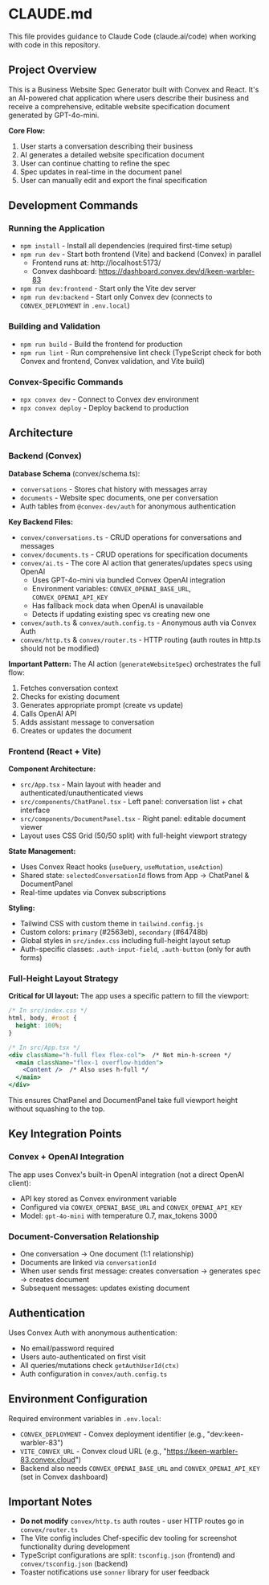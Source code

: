 # CLAUDE.md

This file provides guidance to Claude Code (claude.ai/code) when working with code in this repository.

## Project Overview

This is a Business Website Spec Generator built with Convex and React. It's an AI-powered chat application where users describe their business and receive a comprehensive, editable website specification document generated by GPT-4o-mini.

**Core Flow:**
1. User starts a conversation describing their business
2. AI generates a detailed website specification document
3. User can continue chatting to refine the spec
4. Spec updates in real-time in the document panel
5. User can manually edit and export the final specification

## Development Commands

### Running the Application
- `npm install` - Install all dependencies (required first-time setup)
- `npm run dev` - Start both frontend (Vite) and backend (Convex) in parallel
  - Frontend runs at: http://localhost:5173/
  - Convex dashboard: https://dashboard.convex.dev/d/keen-warbler-83
- `npm run dev:frontend` - Start only the Vite dev server
- `npm run dev:backend` - Start only Convex dev (connects to `CONVEX_DEPLOYMENT` in `.env.local`)

### Building and Validation
- `npm run build` - Build the frontend for production
- `npm run lint` - Run comprehensive lint check (TypeScript check for both Convex and frontend, Convex validation, and Vite build)

### Convex-Specific Commands
- `npx convex dev` - Connect to Convex dev environment
- `npx convex deploy` - Deploy backend to production

## Architecture

### Backend (Convex)

**Database Schema** (convex/schema.ts):
- `conversations` - Stores chat history with messages array
- `documents` - Website spec documents, one per conversation
- Auth tables from `@convex-dev/auth` for anonymous authentication

**Key Backend Files:**
- `convex/conversations.ts` - CRUD operations for conversations and messages
- `convex/documents.ts` - CRUD operations for specification documents
- `convex/ai.ts` - The core AI action that generates/updates specs using OpenAI
  - Uses GPT-4o-mini via bundled Convex OpenAI integration
  - Environment variables: `CONVEX_OPENAI_BASE_URL`, `CONVEX_OPENAI_API_KEY`
  - Has fallback mock data when OpenAI is unavailable
  - Detects if updating existing spec vs creating new one
- `convex/auth.ts` & `convex/auth.config.ts` - Anonymous auth via Convex Auth
- `convex/http.ts` & `convex/router.ts` - HTTP routing (auth routes in http.ts should not be modified)

**Important Pattern:** The AI action (`generateWebsiteSpec`) orchestrates the full flow:
1. Fetches conversation context
2. Checks for existing document
3. Generates appropriate prompt (create vs update)
4. Calls OpenAI API
5. Adds assistant message to conversation
6. Creates or updates the document

### Frontend (React + Vite)

**Component Architecture:**
- `src/App.tsx` - Main layout with header and authenticated/unauthenticated views
- `src/components/ChatPanel.tsx` - Left panel: conversation list + chat interface
- `src/components/DocumentPanel.tsx` - Right panel: editable document viewer
- Layout uses CSS Grid (50/50 split) with full-height viewport strategy

**State Management:**
- Uses Convex React hooks (`useQuery`, `useMutation`, `useAction`)
- Shared state: `selectedConversationId` flows from App → ChatPanel & DocumentPanel
- Real-time updates via Convex subscriptions

**Styling:**
- Tailwind CSS with custom theme in `tailwind.config.js`
- Custom colors: `primary` (#2563eb), `secondary` (#64748b)
- Global styles in `src/index.css` including full-height layout setup
- Auth-specific classes: `.auth-input-field`, `.auth-button` (only for auth forms)

### Full-Height Layout Strategy

**Critical for UI layout:** The app uses a specific pattern to fill the viewport:
```css
/* In src/index.css */
html, body, #root {
  height: 100%;
}
```
```jsx
/* In src/App.tsx */
<div className="h-full flex flex-col">  /* Not min-h-screen */
  <main className="flex-1 overflow-hidden">
    <Content />  /* Also uses h-full */
  </main>
</div>
```

This ensures ChatPanel and DocumentPanel take full viewport height without squashing to the top.

## Key Integration Points

### Convex + OpenAI Integration
The app uses Convex's built-in OpenAI integration (not a direct OpenAI client):
- API key stored as Convex environment variable
- Configured via `CONVEX_OPENAI_BASE_URL` and `CONVEX_OPENAI_API_KEY`
- Model: `gpt-4o-mini` with temperature 0.7, max_tokens 3000

### Document-Conversation Relationship
- One conversation → One document (1:1 relationship)
- Documents are linked via `conversationId`
- When user sends first message: creates conversation → generates spec → creates document
- Subsequent messages: updates existing document

## Authentication

Uses Convex Auth with anonymous authentication:
- No email/password required
- Users auto-authenticated on first visit
- All queries/mutations check `getAuthUserId(ctx)`
- Auth configuration in `convex/auth.config.ts`

## Environment Configuration

Required environment variables in `.env.local`:
- `CONVEX_DEPLOYMENT` - Convex deployment identifier (e.g., "dev:keen-warbler-83")
- `VITE_CONVEX_URL` - Convex cloud URL (e.g., "https://keen-warbler-83.convex.cloud")
- Backend also needs `CONVEX_OPENAI_BASE_URL` and `CONVEX_OPENAI_API_KEY` (set in Convex dashboard)

## Important Notes

- **Do not modify** `convex/http.ts` auth routes - user HTTP routes go in `convex/router.ts`
- The Vite config includes Chef-specific dev tooling for screenshot functionality during development
- TypeScript configurations are split: `tsconfig.json` (frontend) and `convex/tsconfig.json` (backend)
- Toaster notifications use `sonner` library for user feedback
